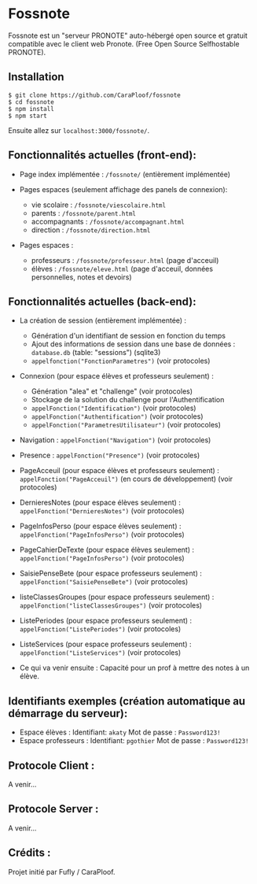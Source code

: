# Fossnote

Fossnote est un "serveur PRONOTE" auto-hébergé open source et gratuit compatible avec le client web Pronote. (Free Open Source Selfhostable PRONOTE).

## Installation

    $ git clone https://github.com/CaraPloof/fossnote
    $ cd fossnote
    $ npm install
    $ npm start

Ensuite allez sur `localhost:3000/fossnote/`.

## Fonctionnalités actuelles (front-end):

- Page index implémentée : `/fossnote/` (entièrement implémentée)

- Pages espaces (seulement affichage des panels de connexion):
    - vie scolaire : `/fossnote/viescolaire.html`
    - parents : `/fossnote/parent.html`
    - accompagnants : `/fossnote/accompagnant.html`
    - direction : `/fossnote/direction.html`
    
- Pages espaces :
    - professeurs : `/fossnote/professeur.html` (page d'acceuil)
    - élèves : `/fossnote/eleve.html` (page d'acceuil, données personnelles, notes et devoirs)

## Fonctionnalités actuelles (back-end):
- La création de session (entièrement implémentée) :
    - Génération d'un identifiant de session en fonction du temps
    - Ajout des informations de session dans une base de données : `database.db` (table: "sessions") (sqlite3) 
    - `appelfonction("FonctionParametres")` (voir protocoles)

- Connexion (pour espace élèves et professeurs seulement) :
    - Génération "alea" et "challenge" (voir protocoles)
    - Stockage de la solution du challenge pour l'Authentification
    - `appelFonction("Identification")` (voir protocoles)
    - `appelFonction("Authentification")` (voir protocoles)
    - `appelFonction("ParametresUtilisateur")` (voir protocoles)
    
- Navigation : `appelFonction("Navigation")` (voir protocoles)

- Presence : `appelFonction("Presence")` (voir protocoles)

- PageAcceuil (pour espace élèves et professeurs seulement) : `appelFonction("PageAcceuil")` (en cours de développement) (voir protocoles)

- DernieresNotes (pour espace élèves seulement) : `appelFonction("DernieresNotes")` (voir protocoles)

- PageInfosPerso (pour espace élèves seulement) : `appelFonction("PageInfosPerso")` (voir protocoles)

- PageCahierDeTexte (pour espace élèves seulement) : `appelFonction("PageInfosPerso")` (voir protocoles)

- SaisiePenseBete (pour espace professeurs seulement) : `appelFonction("SaisiePenseBete")` (voir protocoles)

- listeClassesGroupes (pour espace professeurs seulement) : `appelFonction("listeClassesGroupes")` (voir protocoles)

- ListePeriodes (pour espace professeurs seulement) : `appelFonction("ListePeriodes")` (voir protocoles)

- ListeServices (pour espace professeurs seulement) : `appelFonction("ListeServices")` (voir protocoles)

- Ce qui va venir ensuite : Capacité pour un prof à mettre des notes à un élève.

## Identifiants exemples (création automatique au démarrage du serveur):
- Espace élèves : Identifiant: `akaty` Mot de passe : `Password123!`
- Espace professeurs : Identifiant: `pgothier` Mot de passe : `Password123!`

## Protocole Client : 
A venir...

## Protocole Server : 
A venir...


## Crédits :
Projet initié par Fufly / CaraPloof.
